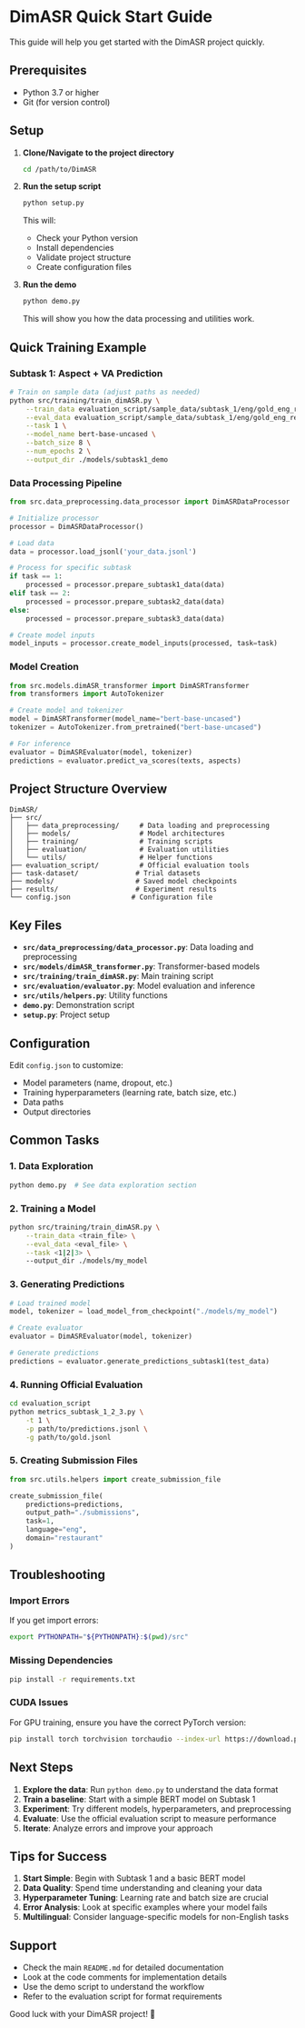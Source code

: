 # DimASR Quick Start Guide

This guide will help you get started with the DimASR project quickly.

## Prerequisites

- Python 3.7 or higher
- Git (for version control)

## Setup

1. **Clone/Navigate to the project directory**
   ```bash
   cd /path/to/DimASR
   ```

2. **Run the setup script**
   ```bash
   python setup.py
   ```
   This will:
   - Check your Python version
   - Install dependencies
   - Validate project structure
   - Create configuration files

3. **Run the demo**
   ```bash
   python demo.py
   ```
   This will show you how the data processing and utilities work.

## Quick Training Example

### Subtask 1: Aspect + VA Prediction

```bash
# Train on sample data (adjust paths as needed)
python src/training/train_dimASR.py \
    --train_data evaluation_script/sample_data/subtask_1/eng/gold_eng_restaurant.jsonl \
    --eval_data evaluation_script/sample_data/subtask_1/eng/gold_eng_restaurant.jsonl \
    --task 1 \
    --model_name bert-base-uncased \
    --batch_size 8 \
    --num_epochs 2 \
    --output_dir ./models/subtask1_demo
```

### Data Processing Pipeline

```python
from src.data_preprocessing.data_processor import DimASRDataProcessor

# Initialize processor
processor = DimASRDataProcessor()

# Load data
data = processor.load_jsonl('your_data.jsonl')

# Process for specific subtask
if task == 1:
    processed = processor.prepare_subtask1_data(data)
elif task == 2:
    processed = processor.prepare_subtask2_data(data)
else:
    processed = processor.prepare_subtask3_data(data)

# Create model inputs
model_inputs = processor.create_model_inputs(processed, task=task)
```

### Model Creation

```python
from src.models.dimASR_transformer import DimASRTransformer
from transformers import AutoTokenizer

# Create model and tokenizer
model = DimASRTransformer(model_name="bert-base-uncased")
tokenizer = AutoTokenizer.from_pretrained("bert-base-uncased")

# For inference
evaluator = DimASREvaluator(model, tokenizer)
predictions = evaluator.predict_va_scores(texts, aspects)
```

## Project Structure Overview

```
DimASR/
├── src/
│   ├── data_preprocessing/     # Data loading and preprocessing
│   ├── models/                 # Model architectures
│   ├── training/               # Training scripts
│   ├── evaluation/             # Evaluation utilities
│   └── utils/                  # Helper functions
├── evaluation_script/          # Official evaluation tools
├── task-dataset/              # Trial datasets
├── models/                    # Saved model checkpoints
├── results/                   # Experiment results
└── config.json               # Configuration file
```

## Key Files

- **`src/data_preprocessing/data_processor.py`**: Data loading and preprocessing
- **`src/models/dimASR_transformer.py`**: Transformer-based models
- **`src/training/train_dimASR.py`**: Main training script
- **`src/evaluation/evaluator.py`**: Model evaluation and inference
- **`src/utils/helpers.py`**: Utility functions
- **`demo.py`**: Demonstration script
- **`setup.py`**: Project setup

## Configuration

Edit `config.json` to customize:
- Model parameters (name, dropout, etc.)
- Training hyperparameters (learning rate, batch size, etc.)
- Data paths
- Output directories

## Common Tasks

### 1. Data Exploration
```bash
python demo.py  # See data exploration section
```

### 2. Training a Model
```bash
python src/training/train_dimASR.py \
    --train_data <train_file> \
    --eval_data <eval_file> \
    --task <1|2|3> \
    --output_dir ./models/my_model
```

### 3. Generating Predictions
```python
# Load trained model
model, tokenizer = load_model_from_checkpoint("./models/my_model")

# Create evaluator
evaluator = DimASREvaluator(model, tokenizer)

# Generate predictions
predictions = evaluator.generate_predictions_subtask1(test_data)
```

### 4. Running Official Evaluation
```bash
cd evaluation_script
python metrics_subtask_1_2_3.py \
    -t 1 \
    -p path/to/predictions.jsonl \
    -g path/to/gold.jsonl
```

### 5. Creating Submission Files
```python
from src.utils.helpers import create_submission_file

create_submission_file(
    predictions=predictions,
    output_path="./submissions",
    task=1,
    language="eng",
    domain="restaurant"
)
```

## Troubleshooting

### Import Errors
If you get import errors:
```bash
export PYTHONPATH="${PYTHONPATH}:$(pwd)/src"
```

### Missing Dependencies
```bash
pip install -r requirements.txt
```

### CUDA Issues
For GPU training, ensure you have the correct PyTorch version:
```bash
pip install torch torchvision torchaudio --index-url https://download.pytorch.org/whl/cu118
```

## Next Steps

1. **Explore the data**: Run `python demo.py` to understand the data format
2. **Train a baseline**: Start with a simple BERT model on Subtask 1
3. **Experiment**: Try different models, hyperparameters, and preprocessing
4. **Evaluate**: Use the official evaluation script to measure performance
5. **Iterate**: Analyze errors and improve your approach

## Tips for Success

1. **Start Simple**: Begin with Subtask 1 and a basic BERT model
2. **Data Quality**: Spend time understanding and cleaning your data
3. **Hyperparameter Tuning**: Learning rate and batch size are crucial
4. **Error Analysis**: Look at specific examples where your model fails
5. **Multilingual**: Consider language-specific models for non-English tasks

## Support

- Check the main `README.md` for detailed documentation
- Look at the code comments for implementation details
- Use the demo script to understand the workflow
- Refer to the evaluation script for format requirements

Good luck with your DimASR project! 🚀